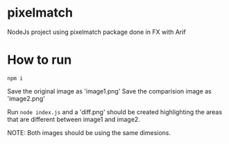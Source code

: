 # pixelmatch
NodeJs project using pixelmatch package done in FX with Arif
# How to run
`npm i`

Save the original image as 'image1.png'
Save the comparision image as 'image2.png'

Run `node index.js` and a 'diff.png' should be created highlighting the areas that are different between image1 and image2.

NOTE: Both images should be using the same dimesions.
